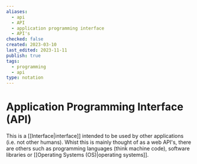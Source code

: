 ```yaml
---
aliases:
  - api
  - API
  - application programming interface
  - API's
checked: false
created: 2023-03-10
last_edited: 2023-11-11
publish: true
tags:
  - programming
  - api
type: notation
---
```

# Application Programming Interface (API)

This is a [[Interface|interface]] intended to be used by other applications (i.e. not other humans). Whist this is mainly thought of as a web API's, there are others such as programming languages (think machine code), software libraries or [[Operating Systems (OS)|operating systems]].
